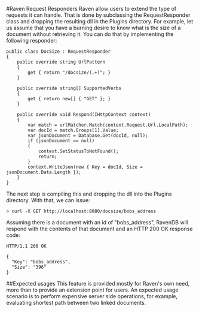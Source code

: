 #Raven Request Responders
Raven allow users to extend the type of requests it can handle. That is done by subclassing the RequestResponder class and dropping the resulting dll in the Plugins directory.
For example, let us assume that you have a burning desire to know what is the size of a document without retrieving it. You can do that by implementing the following responder:

    public class DocSize : RequestResponder
    {
        public override string UrlPattern
        {
            get { return "/docsize/(.+)"; }
        }
    
        public override string[] SupportedVerbs
        {
            get { return new[] { "GET" }; }
        }
    
        public override void Respond(IHttpContext context)
        {
            var match = urlMatcher.Match(context.Request.Url.LocalPath);
            var docId = match.Groups[1].Value;
            var jsonDocument = Database.Get(docId, null);
            if (jsonDocument == null)
            {
                context.SetStatusToNotFound();
                return;
            }
            context.WriteJson(new { Key = docId, Size = jsonDocument.Data.Length });
        }
    }
 
The next step is compiling this and dropping the dll into the Plugins directory. With that, we can issue:

    > curl -X GET http://localhost:8080/docsize/bobs_address

Assuming there is a document with an id of "bobs_address", RavenDB will respond with the contents of that document and an HTTP 200 OK response code:

    HTTP/1.1 200 OK
    
    {
      "Key": "bobs_address",
      "Size": "396"
    }

##Expected usages
This feature is provided mostly for Raven's own need, more than to provide an extension point for users.
An expected usage scenario is to perform expensive server side operations, for example, evaluating shortest path between two linked documents.
